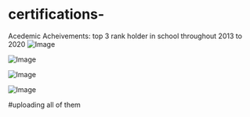 # certifications-
Acedemic Acheivements: top 3 rank holder in school throughout 2013 to 2020
![Image](https://github.com/user-attachments/assets/8f9f161b-4c9a-4f82-9687-7dac317607a3)





![Image](https://github.com/user-attachments/assets/2a457968-1316-4664-bbfd-dd995aaf90b4)



![Image](https://github.com/user-attachments/assets/9fe573fc-16b6-4618-841f-63f7896e329a)


![Image](https://github.com/user-attachments/assets/16567018-2f24-4b8a-87ef-5d21c00269c6)


#uploading all of them
